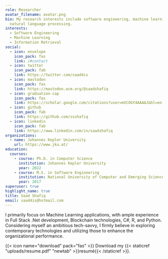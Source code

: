 ```yaml
---
role: Researcher
avatar_filename: avatar.png
bio: My research interests include software engineering, machine learning and
  natural language processing.
interests:
  - Software Engineering
  - Machine Learning
  - Information Retrieval
social:
  - icon: envelope
    icon_pack: fas
    link: /#contact
  - icon: twitter
    icon_pack: fab
    link: https://twitter.com/saad4is
  - icon: mastodon
    icon_pack: fas
    link: https://mastodon.acm.org/@saadshafiq
  - icon: graduation-cap
    icon_pack: fas
    link: https://scholar.google.com/citations?user=mVCOGY4AAAAJ&hl=en
  - icon: github
    icon_pack: fab
    link: https://github.com/ssshafiq
  - icon: linkedin
    icon_pack: fab
    link: https://www.linkedin.com/in/saadshafiq
organizations:
  - name: Johannes Kepler University
    url: https://www.jku.at/
education:
  courses:
    - course: Ph.D. in Computer Science
      institution: Johannes Kepler University
      year: 2022
    - course: M.S. in Software Engineering
      institution: National University of Computer and Emerging Sciences
      year: 2017
superuser: true
highlight_name: true
title: Saad Shafiq
email: saad4is@hotmail.com
---
```

I primarily focus on Machine Learning applications, with ample experience in Full Stack .Net development, Blockchain technologies, C#, R, and Python. Considering myself an ambitious tech-savvy, I firmly believe in exploring contemporary technologies and utilizing those to enhance the organizational performance.

{{< icon name="download" pack="fas" >}} Download my {{< staticref "uploads/resume.pdf" "newtab" >}}resumé{{< /staticref >}}.

